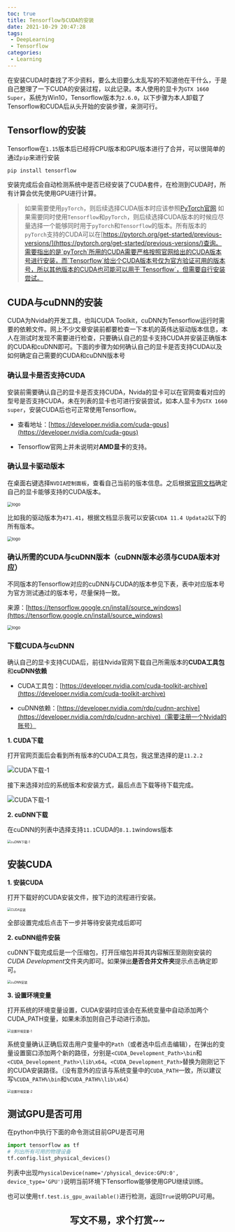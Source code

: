 ```yaml
---
toc: true
title: Tensorflow与CUDA的安装
date: 2021-10-29 20:47:28
tags:
 - DeepLearning
 - Tensorflow
categories:
 - Learning
---
```


在安装CUDA时查找了不少资料，要么太旧要么太乱写的不知道他在干什么，于是自己整理了一下CUDA的安装过程，以此记录。本人使用的显卡为`GTX 1660 Super`，系统为Win10，Tensorflow版本为`2.6.0`，以下步骤为本人卸载了Tensorflow和CUDA后从头开始的安装步骤，亲测可行。

## Tensorflow的安装

Tensorflow在`1.15`版本后已经将CPU版本和GPU版本进行了合并，可以很简单的通过`pip`来进行安装

```powershell
pip install tensorflow
```

安装完成后会自动检测系统中是否已经安装了CUDA套件，在检测到CUDA时，所有计算会优先使用GPU进行计算。

> 如果需要使用`pyTorch`，则后续选择CUDA版本时应该参照[PyTorch官网](https://pytorch.org/get-started/locally/)
> 如果需要同时使用`Tensorflow`和`pyTorch`，则后续选择CUDA版本的时候应尽量选择一个能够同时用于`pyTorch`和`Tensorflow`的版本。所有版本的`pyTorch`支持的CUDA可以在[https://pytorch.org/get-started/previous-versions/](https://pytorch.org/get-started/previous-versions/)查询。需要指出的是`pyTorch`所用的CUDA需要严格按照官网给出的CUDA版本号进行安装，而`Tensorflow`给出个CUDA版本号仅为官方验证可用的版本号，所以其他版本的CUDA也可能可以用于`Tensorflow`，但需要自行安装尝试。

## CUDA与cuDNN的安装

CUDA为Nvida的开发工具，也叫CUDA Toolkit，cuDNN为Tensorflow运行时需要的依赖文件。网上不少文章安装前都要检查一下本机的英伟达驱动版本信息，本人在测试时发现不需要进行检查，只要确认自己的显卡支持CUDA并安装正确版本的CUDA和cuDNN即可。下面的步骤为如何确认自己的显卡是否支持CUDA以及如何确定自己需要的CUDA和cuDNN版本号

### 确认显卡是否支持CUDA

安装前需要确认自己的显卡是否支持CUDA，Nvida的显卡可以在官网查看对应的型号是否支持CUDA，未在列表的显卡也可进行安装尝试，如本人显卡为`GTX 1660 super`，安装CUDA后也可正常使用Tensorflow。

* 查看地址：[https://developer.nvidia.com/cuda-gpus](https://developer.nvidia.com/cuda-gpus)

* Tensorflow官网上并未说明对**AMD显卡**的支持。

### 确认显卡驱动版本

在桌面右键选择`NVDIA控制面板`，查看自己当前的版本信息。之后根据[官网文档](https://docs.nvidia.com/cuda/cuda-toolkit-release-notes/index.html)确定自己的显卡能够支持的CUDA版本。

<img src="10-29-Tensorflow与CUDA的安装/./查看当前驱动版本.png"  alt="logo" style="zoom: 67%" align="center">

比如我的驱动版本为`471.41`，根据文档显示我可以安装`CUDA 11.4 Updata2`以下的所有版本。

<img src="10-29-Tensorflow与CUDA的安装/./查看当前驱动版本2.png"  alt="logo" style="zoom: 67%" align="center">

### 确认所需的CUDA与cuDNN版本（**cuDNN版本必须与CUDA版本对应**）

不同版本的Tensorflow对应的cuDNN与CUDA的版本参见下表，表中对应版本号为官方测试通过的版本号，尽量保持一致。

来源：[https://tensorflow.google.cn/install/source_windows](https://tensorflow.google.cn/install/source_windows)

<img src="10-29-Tensorflow与CUDA的安装/不同tf版本对应的cuDNN与CUDA.png"  alt="logo" style="zoom: 67%" align="center">

### 下载CUDA与cuDNN

确认自己的显卡支持CUDA后，前往Nvida官网下载自己所需版本的**CUDA工具包**和**cuDNN依赖**

* CUDA工具包：[https://developer.nvidia.com/cuda-toolkit-archive](https://developer.nvidia.com/cuda-toolkit-archive)

* cuDNN依赖：[https://developer.nvidia.com/rdp/cudnn-archive](https://developer.nvidia.com/rdp/cudnn-archive)（需要注册一个Nvida的账号）

**1. CUDA下载**

打开官网页面后会看到所有版本的CUDA工具包，我这里选择的是`11.2.2`

<img src="10-29-Tensorflow与CUDA的安装/CUDA下载-1.png" alt="CUDA下载-1" align="center" />

接下来选择对应的系统版本和安装方式，最后点击下载等待下载完成。

<img src="10-29-Tensorflow与CUDA的安装/CUDA下载-2.png" alt="CUDA下载-1" align="center"/>

**2. cuDNN下载**

在cuDNN的列表中选择支持`11.1`CUDA的`8.1.1`windows版本

<img src="10-29-Tensorflow与CUDA的安装/cuDNN下载-1.png" alt="cuDNN下载-1" align="center" style="zoom: 50%"/>

## 安装CUDA

**1. 安装CUDA**

打开下载好的CUDA安装文件，按下边的流程进行安装。

<img src="10-29-Tensorflow与CUDA的安装/CUDA安装.png" alt="CUDA安装" align="center" style="zoom: 50%"/>

全部设置完成后点击下一步并等待安装完成后即可

**2. cuDNN组件安装**

cuDNN下载完成后是一个压缩包，打开压缩包并将其内容解压至刚刚安装的*CUDA Development*文件夹内即可。如果弹出**是否合并文件夹**提示点击确定即可。

<img src="10-29-Tensorflow与CUDA的安装/cuDNN安装.png" alt="cuDNN安装" align="center" style="zoom: 50%"/>

**3. 设置环境变量**

打开系统的环境变量设置，CUDA安装时应该会在系统变量中自动添加两个CUDA_PATH变量，如果未添加则自己手动进行添加。

<img src="10-29-Tensorflow与CUDA的安装/设置环境变量-1.png" alt="设置环境变量-1" align="center" style="zoom: 50%"/>

系统变量确认正确后双击用户变量中的`Path`（或者选中后点击编辑），在弹出的变量设置窗口添加两个新的路径，分别是`<CUDA_Development_Path>\bin`和`<CUDA_Development_Path>\lib\x64`。`<CUDA_Development_Path>`替换为刚刚记下的CUDA安装路径。（没有意外的应该与系统变量中的`CUDA_PATH`一致，所以建议写`%CUDA_PATH%\bin`和`%CUDA_PATH%\lib\x64`）

<img src="10-29-Tensorflow与CUDA的安装/设置环境变量-2.png" alt="设置环境变量-2" align="center" style="zoom: 50%"/>

## 测试GPU是否可用

在python中执行下面的命令测试目前GPU是否可用

```python
import tensorflow as tf
# 列出所有可用的物理设备
tf.config.list_physical_devices()
```

列表中出现`PhysicalDevice(name='/physical_device:GPU:0', device_type='GPU')`说明当前环境下Tensorflow能够使用GPU继续训练。

也可以使用`tf.test.is_gpu_available()`进行检测，返回`True`说明GPU可用。

<h2 align="center">写文不易，求个打赏~~</h2>  
